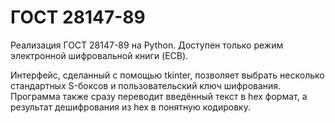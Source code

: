 # ГОСТ 28147-89
Реализация ГОСТ 28147-89 на Python.
Доступен только режим электронной шифровальной книги (ECB).

Интерфейс, сделанный с помощью tkinter, позволяет выбрать несколько стандартных S-боксов и пользовательский ключ шифрования. Программа также сразу переводит введённый текст в hex формат, а результат дешифрования из hex в понятную кодировку.
